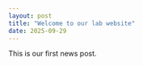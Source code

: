 ```yaml
---
layout: post
title: "Welcome to our lab website"
date: 2025-09-29
---
```


This is our first news post.
